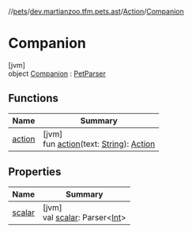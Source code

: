 //[pets](../../../../index.md)/[dev.martianzoo.tfm.pets.ast](../../index.md)/[Action](../index.md)/[Companion](index.md)

# Companion

[jvm]\
object [Companion](index.md) : [PetParser](../../../dev.martianzoo.tfm.pets/-pet-parser/index.md)

## Functions

| Name | Summary |
|---|---|
| [action](action.md) | [jvm]<br>fun [action](action.md)(text: [String](https://kotlinlang.org/api/latest/jvm/stdlib/kotlin/-string/index.html)): [Action](../index.md) |

## Properties

| Name | Summary |
|---|---|
| [scalar](../../../dev.martianzoo.tfm.pets/-pet-parser/scalar.md) | [jvm]<br>val [scalar](../../../dev.martianzoo.tfm.pets/-pet-parser/scalar.md): Parser&lt;[Int](https://kotlinlang.org/api/latest/jvm/stdlib/kotlin/-int/index.html)&gt; |
